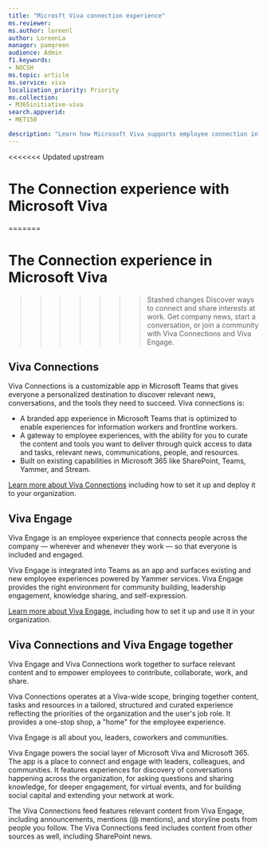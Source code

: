 ```yaml
---
title: "Microsft Viva connection experience"
ms.reviewer: 
ms.author: loreenl
author: LoreenLa
manager: pamgreen
audience: Admin
f1.keywords:
- NOCSH
ms.topic: article
ms.service: viva
localization_priority: Priority
ms.collection:  
- M365initiative-viva
search.appverid:
- MET150

description: "Learn how Microsoft Viva supports employee connection in your organization"
---
```


<<<<<<< Updated upstream
# The Connection experience with Microsoft Viva
=======
# The Connection experience in Microsoft Viva
>>>>>>> Stashed changes
Discover ways to connect and share interests at work. Get company news,  start a conversation, or join a community with Viva Connections and Viva Engage.

## Viva Connections
Viva Connections is a customizable app in Microsoft Teams that gives everyone a personalized destination to discover relevant news, conversations, and the tools they need to succeed.
Viva connections is:
* A branded app experience in Microsoft Teams that is optimized to enable experiences for information workers and frontline workers.
* A gateway to employee experiences, with the ability for you to curate the content and tools you want to deliver through quick access to data and tasks, relevant news, communications, people, and resources.
* Built on existing capabilities in Microsoft 365 like SharePoint, Teams, Yammer, and Stream.

[Learn more about Viva Connections](/viva/connections/viva-connections-overview) including how to set it up and deploy it to your organization.

## Viva Engage
Viva Engage is an employee experience that connects people across the company — wherever and whenever they work — so that everyone is included and engaged. 

Viva Engage is integrated into Teams as an app and surfaces existing and new employee experiences powered by Yammer services. Viva Engage provides the right environment for community building, leadership engagement, knowledge sharing, and self-expression. 

[Learn more about Viva Engage](/viva/engage/overview), including how to set it up and use it in your organization.

## Viva Connections and Viva Engage together

Viva Engage and Viva Connections work together to surface relevant content and to empower employees to contribute, collaborate, work, and share.

Viva Connections operates at a Viva-wide scope, bringing together content, tasks and resources in a tailored, structured and curated experience reflecting the priorities of the organization and the user's job role. It provides a one-stop shop, a "home" for the employee experience. 

Viva Engage is all about you, leaders, coworkers and communities.

Viva Engage powers the social layer of Microsoft Viva and Microsoft 365. The app is a place to connect and engage with leaders, colleagues, and communities. It features experiences for discovery of conversations happening across the organization, for asking questions and sharing knowledge, for deeper engagement, for virtual events, and for building social capital and extending your network at work.

The Viva Connections feed features relevant content from Viva Engage, including announcements, mentions (@ mentions), and storyline posts from people you follow. The Viva Connections feed includes content from other sources as well, including SharePoint news.

